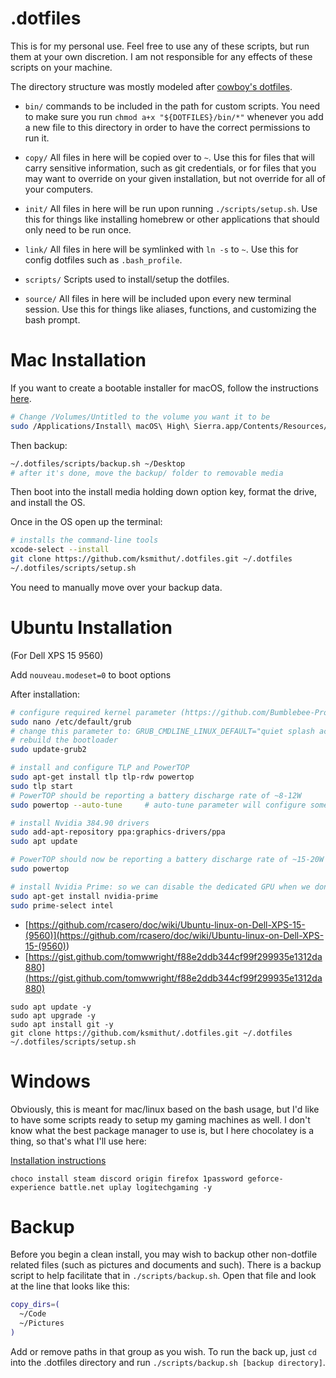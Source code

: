 # .dotfiles

This is for my personal use. Feel free to use any of these scripts, but run them
at your own discretion. I am not responsible for any effects of these scripts
on your machine.

The directory structure was mostly modeled after [cowboy's dotfiles][cowboy].

* `bin/` commands to be included in the path for custom scripts. You need to
  make sure you run `chmod a+x "${DOTFILES}/bin/*"` whenever you add a new file
  to this directory in order to have the correct permissions to run it.

* `copy/` All files in here will be copied over to `~`. Use this for files that
  will carry sensitive information, such as git credentials, or for files that
  you may want to override on your given installation, but not override for all
  of your computers.

* `init/` All files in here will be run upon running `./scripts/setup.sh`. Use this
  for things like installing homebrew or other applications that should only
  need to be run once.

* `link/` All files in here will be symlinked with `ln -s` to `~`. Use this for
  config dotfiles such as `.bash_profile`.

* `scripts/` Scripts used to install/setup the dotfiles.

* `source/` All files in here will be included upon every new terminal session.
  Use this for things like aliases, functions, and customizing the bash prompt.

# Mac Installation

If you want to create a bootable installer for macOS, follow the instructions
[here][createinstallmedia].

```sh
# Change /Volumes/Untitled to the volume you want it to be
sudo /Applications/Install\ macOS\ High\ Sierra.app/Contents/Resources/createinstallmedia --volume /Volumes/Untitled --applicationpath /Applications/Install\ macOS\ High\ Sierra.app --nointeraction
```

Then backup:

```sh
~/.dotfiles/scripts/backup.sh ~/Desktop
# after it's done, move the backup/ folder to removable media
```

Then boot into the install media holding down option key, format the drive, and
install the OS.

Once in the OS open up the terminal:

```sh
# installs the command-line tools
xcode-select --install
git clone https://github.com/ksmithut/.dotfiles.git ~/.dotfiles
~/.dotfiles/scripts/setup.sh
```

You need to manually move over your backup data.

# Ubuntu Installation

(For Dell XPS 15 9560)

Add `nouveau.modeset=0` to boot options

After installation:

```sh
# configure required kernel parameter (https://github.com/Bumblebee-Project/bbswitch/issues/148)
sudo nano /etc/default/grub
# change this parameter to: GRUB_CMDLINE_LINUX_DEFAULT="quiet splash acpi_rev_override=1"
# rebuild the bootloader
sudo update-grub2

# install and configure TLP and PowerTOP
sudo apt-get install tlp tlp-rdw powertop
sudo tlp start
# PowerTOP should be reporting a battery discharge rate of ~8-12W
sudo powertop --auto-tune     # auto-tune parameter will configure some recommended power-saving tweaks

# install Nvidia 384.90 drivers
sudo add-apt-repository ppa:graphics-drivers/ppa
sudo apt update

# PowerTOP should now be reporting a battery discharge rate of ~15-20W
sudo powertop

# install Nvidia Prime: so we can disable the dedicated GPU when we don't want it
sudo apt-get install nvidia-prime
sudo prime-select intel
```

* [https://github.com/rcasero/doc/wiki/Ubuntu-linux-on-Dell-XPS-15-(9560)](<https://github.com/rcasero/doc/wiki/Ubuntu-linux-on-Dell-XPS-15-(9560)>)
* [https://gist.github.com/tomwwright/f88e2ddb344cf99f299935e1312da880](https://gist.github.com/tomwwright/f88e2ddb344cf99f299935e1312da880)

```
sudo apt update -y
sudo apt upgrade -y
sudo apt install git -y
git clone https://github.com/ksmithut/.dotfiles.git ~/.dotfiles
~/.dotfiles/scripts/setup.sh
```

# Windows

Obviously, this is meant for mac/linux based on the bash usage, but I'd like to
have some scripts ready to setup my gaming machines as well. I don't know what
the best package manager to use is, but I here chocolatey is a thing, so that's
what I'll use here:

[Installation instructions][chocolatey]

```
choco install steam discord origin firefox 1password geforce-experience battle.net uplay logitechgaming -y
```

# Backup

Before you begin a clean install, you may wish to backup other non-dotfile
related files (such as pictures and documents and such). There is a backup
script to help facilitate that in `./scripts/backup.sh`. Open that file and look at the
line that looks like this:

```sh
copy_dirs=(
  ~/Code
  ~/Pictures
)
```

Add or remove paths in that group as you wish. To run the back up, just `cd`
into the .dotfiles directory and run `./scripts/backup.sh [backup directory]`.

[cowboy]: https://github.com/cowboy/dotfiles
[createinstallmedia]: https://support.apple.com/en-us/HT201372
[chocolatey]: https://chocolatey.org/install
